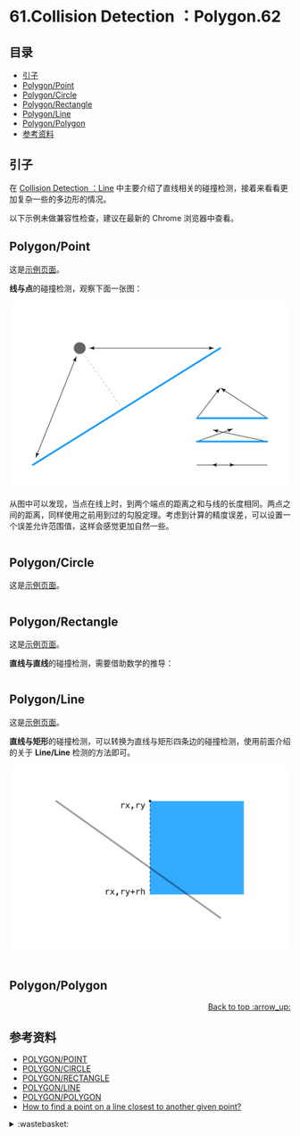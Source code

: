 # 61.Collision Detection ：Polygon.62
## <a name="index"></a> 目录
- [引子](#start)
- [Polygon/Point](#situation1)
- [Polygon/Circle](#situation2)
- [Polygon/Rectangle](#situation3)
- [Polygon/Line](#situation4)
- [Polygon/Polygon](#situation5)
- [参考资料](#reference)


## <a name="start"></a> 引子
在 [Collision Detection ：Line][url-blog-60] 中主要介绍了直线相关的碰撞检测，接着来看看更加复杂一些的多边形的情况。

以下示例未做兼容性检查，建议在最新的 Chrome 浏览器中查看。

## <a name="situation1"></a> Polygon/Point
这是[示例页面][url-lab-1]。

**线与点**的碰撞检测，观察下面一张图：

![60-line-point][url-local-1]

从图中可以发现，当点在线上时，到两个端点的距离之和与线的长度相同。两点之间的距离，同样使用之前用到过的勾股定理。考虑到计算的精度误差，可以设置一个误差允许范围值，这样会感觉更加自然一些。
```js

```

## <a name="situation2"></a> Polygon/Circle
这是[示例页面][url-lab-2]。



```js


```

## <a name="situation3"></a> Polygon/Rectangle
这是[示例页面][url-lab-3]。

**直线与直线**的碰撞检测，需要借助数学的推导：
```js

```

## <a name="situation4"></a> Polygon/Line
这是[示例页面][url-lab-4]。

**直线与矩形**的碰撞检测，可以转换为直线与矩形四条边的碰撞检测，使用前面介绍的关于 **Line/Line** 检测的方法即可。

![60-line-rect][url-local-2]

```js

```

## <a name="situation5"></a> Polygon/Polygon

<div align="right"><a href="#index">Back to top :arrow_up:</a></div>

## <a name="reference"></a> 参考资料
- [POLYGON/POINT][url-article-1]
- [POLYGON/CIRCLE][url-article-2]
- [POLYGON/RECTANGLE][url-article-3]
- [POLYGON/LINE][url-article-4]
- [POLYGON/POLYGON][url-article-5]
- [How to find a point on a line closest to another given point?][url-ques-1]


[url-ques-1]:https://math.stackexchange.com/questions/13176/how-to-find-a-point-on-a-line-closest-to-another-given-point
[url-article-1]:http://www.jeffreythompson.org/collision-detection/poly-point.php
[url-article-2]:http://www.jeffreythompson.org/collision-detection/poly-circle.php
[url-article-3]:http://www.jeffreythompson.org/collision-detection/poly-rect.php
[url-article-4]:http://www.jeffreythompson.org/collision-detection/poly-line.php
[url-article-5]:http://www.jeffreythompson.org/collision-detection/poly-poly.php

[url-blog-60]:https://github.com/XXHolic/blog/issues/61

[url-lab-1]:https://xxholic.github.io/lab/blog/61/polygon-point.html
[url-lab-2]:https://xxholic.github.io/lab/blog/61/polygon-circle.html
[url-lab-3]:https://xxholic.github.io/lab/blog/61/polygon-rectangle.html
[url-lab-4]:https://xxholic.github.io/lab/blog/61/polygon-line.html
[url-lab-5]:https://xxholic.github.io/lab/blog/61/polygon-polygon.html

[url-local-1]:./images/60/line-point.jpg
[url-local-2]:./images/60/line-rect.jpg

<details>
<summary>:wastebasket:</summary>

生活大师

![60-poster][url-local-poster]

</details>

[url-local-poster]:./images/60/poster.png
